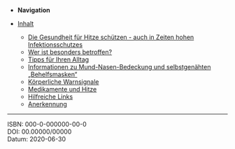 - **Navigation**

- [Inhalt](report/chapter_0.md)
  - [Die Gesundheit für Hitze schützen - auch in Zeiten hohen Infektionsschutzes
](report/chapter_2.md)
  - [Wer ist besonders betroffen?](report/chapter_3.md)
  - [Tipps für Ihren Alltag](report/chapter_4.md)
  - [Informationen zu Mund-Nasen-Bedeckung und selbstgenähten „Behelfsmasken“](report/chapter_5.md)
  - [Körperliche Warnsignale](report/chapter_6.md)
  - [Medikamente und Hitze](report/chapter_7.md)
  - [Hilfreiche Links](report/chapter_8.md)
  - [Anerkennung](report/chapter_9.md)

---

ISBN: 000-0-000000-00-0<br />
DOI: 00.00000/00000<br />
Datum: 2020-06-30 
